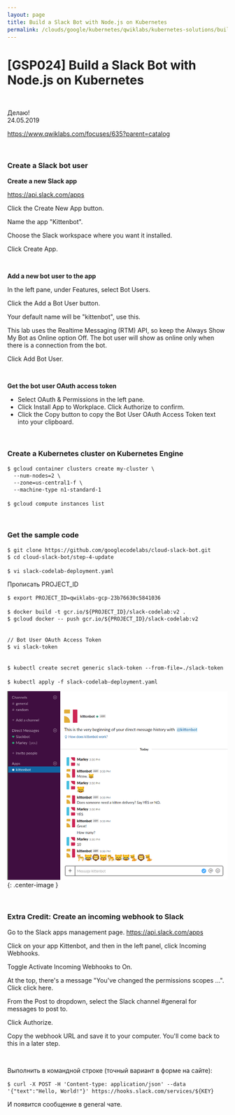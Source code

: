 ```yaml
---
layout: page
title: Build a Slack Bot with Node.js on Kubernetes
permalink: /clouds/google/kubernetes/qwiklabs/kubernetes-solutions/build-a-slack-bot-with-nodejs-on-kubernetes/
---
```


# [GSP024] Build a Slack Bot with Node.js on Kubernetes

<br/>

Делаю!  
24.05.2019


https://www.qwiklabs.com/focuses/635?parent=catalog

<br/>

### Create a Slack bot user

**Create a new Slack app**

https://api.slack.com/apps


Click the Create New App button.

Name the app "Kittenbot".

Choose the Slack workspace where you want it installed.

Click Create App.

<br/>

**Add a new bot user to the app**

In the left pane, under Features, select Bot Users.

Click the Add a Bot User button.

Your default name will be "kittenbot", use this.

This lab uses the Realtime Messaging (RTM) API, so keep the Always Show My Bot as Online option Off. The bot user will show as online only when there is a connection from the bot.

Click Add Bot User.

<br/>

**Get the bot user OAuth access token**

* Select OAuth & Permissions in the left pane.
* Click Install App to Workplace. Click Authorize to confirm.
* Click the Copy button to copy the Bot User OAuth Access Token text into your clipboard.


<br/>

### Create a Kubernetes cluster on Kubernetes Engine

    $ gcloud container clusters create my-cluster \
      --num-nodes=2 \
      --zone=us-central1-f \
      --machine-type n1-standard-1

    $ gcloud compute instances list

<br/>

### Get the sample code

    $ git clone https://github.com/googlecodelabs/cloud-slack-bot.git
    $ cd cloud-slack-bot/step-4-update

    $ vi slack-codelab-deployment.yaml

Прописать PROJECT_ID

    $ export PROJECT_ID=qwiklabs-gcp-23b76630c5841036

    $ docker build -t gcr.io/${PROJECT_ID}/slack-codelab:v2 .
    $ gcloud docker -- push gcr.io/${PROJECT_ID}/slack-codelab:v2


    // Bot User OAuth Access Token
    $ vi slack-token


    $ kubectl create secret generic slack-token --from-file=./slack-token

    $ kubectl apply -f slack-codelab-deployment.yaml



![Build a Slack Bot with Node.js on Kubernetes](/img/clouds/google/kubernetes/qwiklabs/kubernetes-solutions/build-a-slack-bot-with-nodejs-on-kubernetes/google-clouds-slack-integration.png "Build a Slack Bot with Node.js on Kubernetes"){: .center-image }


<br/>

### Extra Credit: Create an incoming webhook to Slack


Go to the Slack apps management page. https://api.slack.com/apps

Click on your app Kittenbot, and then in the left panel, click Incoming Webhooks.

Toggle Activate Incoming Webhooks to On.

At the top, there's a message "You've changed the permissions scopes ...". Click click here.

From the Post to dropdown, select the Slack channel #general for messages to post to.

Click Authorize.

Copy the webhook URL and save it to your computer. You'll come back to this in a later step.

<br/>

Выполнить в командной строке (точный вариант в форме на сайте):

    $ curl -X POST -H 'Content-type: application/json' --data '{"text":"Hello, World!"}' https://hooks.slack.com/services/${KEY}

И появится сообщение в general чате.


